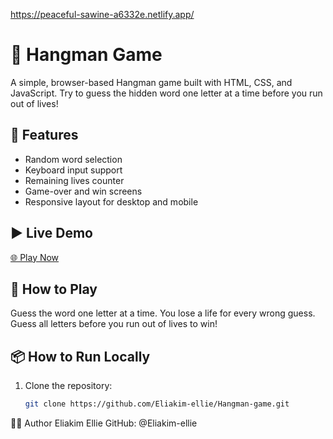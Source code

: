 https://peaceful-sawine-a6332e.netlify.app/
# 🎯 Hangman Game

A simple, browser-based Hangman game built with HTML, CSS, and JavaScript. Try to guess the hidden word one letter at a time before you run out of lives!



## 🚀 Features
- Random word selection
- Keyboard input support
- Remaining lives counter
- Game-over and win screens
- Responsive layout for desktop and mobile

## ▶️ Live Demo
[🌐 Play Now](https://peaceful-sawine-a6332e.netlify.app/)  


## 📸 How to Play
Guess the word one letter at a time. You lose a life for every wrong guess. Guess all letters before you run out of lives to win!

## 📦 How to Run Locally
1. Clone the repository:
   ```bash
   git clone https://github.com/Eliakim-ellie/Hangman-game.git
🧑‍💻 Author
Eliakim Ellie
GitHub: @Eliakim-ellie
